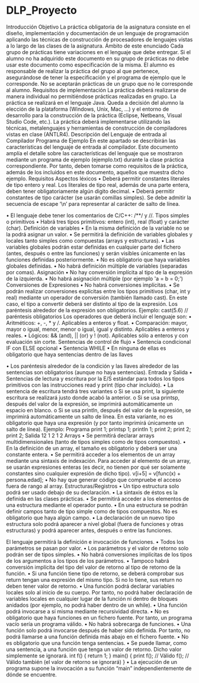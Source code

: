 # DLP_Proyecto

Introducción
Objetivo
La práctica obligatoria de la asignatura consiste en el diseño, implementación y
documentación de un lenguaje de programación aplicando las técnicas de construcción de
procesadores de lenguajes vistas a lo largo de las clases de la asignatura.
Ámbito de este enunciado
Cada grupo de prácticas tiene variaciones en el lenguaje que debe entregar. Si el alumno no ha
adquirido este documento en su grupo de prácticas no debe usar este documento como
especificación de la misma. El alumno es responsable de realizar la práctica del grupo al que
pertenece, asegurándose de tener la especificación y el programa de ejemplo que le
corresponde. No se aceptarán prácticas de un grupo que no le corresponde al alumno.
Requisitos de implementación
La práctica deberá realizarse de manera individual no permitiéndose prácticas realizadas en
grupo.
La práctica se realizará en el lenguaje Java. Queda a decisión del alumno la elección de la
plataforma (Windows, Unix, Mac, ...) y el entorno de desarrollo para la construcción de la
práctica (Eclipse, Netbeans, Visual Studio Code, etc.).
La práctica deberá implementarse utilizando las técnicas, metalenguajes y herramientas de
construcción de compiladores vistas en clase (ANTLR4).
Descripción del Lenguaje de entrada al Compilador
Programa de Ejemplo
En este apartado se describirán las características del lenguaje de entrada al compilador. Este
documento amplía el detalle sobre las características del lenguaje que se mostraron mediante
un programa de ejemplo (ejemplo.txt) durante la clase práctica correspondiente. Por tanto,
deben tomarse como requisitos de la práctica, además de los incluidos en este documento,
aquellos que muestra dicho ejemplo.
Requisitos
Aspectos léxicos
• Deberá permitir constantes literales de tipo entero y real. Los literales de tipo real,
además de una parte entera, deben tener obligatoriamente algún digito decimal.
• Deberá permitir constantes de tipo carácter (se usarán comillas simples). Se debe
admitir la secuencia de escape ‘\n’ para representar al carácter de salto de línea.

• El lenguaje debe tener los comentarios de C/C++: /**/ y //.
Tipos simples o primitivos
• Habrá tres tipos primitivos: entero (int), real (float) y carácter (char).
Definición de variables
• En la misma definición de la variable no se la podrá asignar un valor.
• Se permitirá la definición de variables globales y locales tanto simples como
compuestas (arrays y estructuras).
• Las variables globales podrán estar definidas en cualquier parte del fichero (antes,
después o entre las funciones) y serán visibles únicamente en las funciones definidas
posteriormente.
• No es obligatorio que haya variables globales definidas.
• No habrá definición múltiple de variables (separadas por comas).
Asignación
• No hay conversión implícita al tipo de la expresión de la izquierda.
• No habrá asignación múltiple (por ejemplo 'a = b = 0;')
Conversiones de Expresiones
• No habrá conversiones implícitas.
• Se podrán realizar conversiones explícitas entre los tipos primitivos (char, int y real)
mediante un operador de conversión (también llamado cast). En este caso, el tipo a
convertir deberá ser distinto al tipo de la expresión. Los paréntesis alrededor de la
expresión son obligatorios. Ejemplo:
cast<int>(5.6)
// paréntesis obligatorios
Los operadores que deberá incluir el lenguaje son:
• Aritméticos: +, -, * y /. Aplicables a enteros y float.
• Comparación: mayor, mayor o igual, menor, menor o igual, igual y distinto. Aplicables
a enteros y reales.
• Lógicos: && (and), || (or) y ! (not). Aplicables sólo a enteros y con evaluación sin corte.
Sentencias de control de flujo
• Sentencia condicional IF con ELSE opcional
• Sentencia WHILE
• En ninguna de ellas es obligatorio que haya sentencias dentro de las llaves
  
 • Los paréntesis alrededor de la condición y las llaves alrededor de las sentencias son
obligatorios (aunque no haya sentencias).
Entrada y Salida
•
Sentencias de lectura y escritura por la E/S estándar para todos los tipos primitivos con
las instrucciones read y print (tipo char incluído).
•
La sentencia de escritura tendrá tres variantes
o Si se usa print, la siguiente escritura se realizará justo donde acabó la anterior.
o Si se usa printsp, después del valor de la expresión, se imprimirá
automáticamente un espacio en blanco.
o Si se usa println, después del valor de la expresión, se imprimirá
automáticamente un salto de línea. En esta variante, no es obligatorio que
haya una expresión (y por tanto imprimirá únicamente un salto de línea).
Ejemplo:
Programa
print 1;
printsp 1;
println 1;
print 2;
print 2;
print 2;
Salida
12
1 2
1
2
Arrays
•
Se permitirá declarar arrays multidimensionales (tanto de tipos simples como de tipos
compuestos).
•
En la definición de un array, el tamaño es obligatorio y deberá ser una constante
entera.
•
Se permitirá acceder a los elementos de un array mediante una sintaxis de indexación.
Para acceder al elemento de un array, se usarán expresiones enteras (es decir, no
tienen por qué ser solamente constantes sino cualquier expresión de dicho tipo).
v[i+5] = v[func(x) + persona.edad];
•
No hay que generar código que compruebe el acceso fuera de rango al array.
Estructuras/Registros
• Un tipo estructura solo podrá ser usado debajo de su declaración.
• La sintaxis de éstos es la definida en las clases prácticas.
• Se permitirá acceder a los elementos de una estructura mediante el operador punto.
• En una estructura se podrán definir campos tanto de tipo simple como de tipos
compuestos. No es obligatorio que haya algún campo.
• La declaración de un nuevo tipo estructura solo podrá aparecer a nivel global (fuera de
funciones y otras estructuras) y podrá aparecer antes, después o entre las funciones.

El lenguaje permitirá la definición e invocación de funciones.
•
Todos los parámetros se pasan por valor.
•
Los parámetros y el valor de retorno solo podrán ser de tipos simples.
•
No habrá conversiones implícitas de los tipos de los argumentos a los tipos de los
parámetros.
•
Tampoco habrá conversión implícita del tipo del valor de retorno al tipo de retorno de
la función.
•
Si una función tiene tipo de retorno, se deberá comprobar sus return tengan una
expresión del mismo tipo. Si no lo tiene, sus return no deben tener valor de retorno.
•
Una función podrá declarar variables locales solo al inicio de su cuerpo. Por tanto, no
podrá haber declaración de variables locales en cualquier lugar de la función ni dentro
de bloques anidados (por ejemplo, no podrá haber dentro de un while).
•
Una función podrá invocarse a sí misma mediante recursividad directa.
•
No es obligatorio que haya funciones en un fichero fuente. Por tanto, un programa
vacío sería un programa válido.
•
No habrá sobrecarga de funciones.
•
Una función solo podrá invocarse después de haber sido definida. Por tanto, no podrá
llamarse a una función definida más abajo en el fichero fuente.
•
No es obligatorio que una función tenga sentencias.
•
Se puede llamar, como una sentencia, a una función que tenga un valor de retorno.
Dicho valor simplemente se ignorará.
int f() { return 1; }
main() {
print f();
// Válido
f();
// Válido también (el valor de retorno se ignorará)
}
•
La ejecución de un programa supone la invocación a su función
“main”
independientemente de dónde se encuentre.
